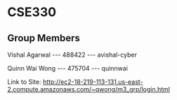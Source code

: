 # CSE330
## Group Members
Vishal Agarwal --- 488422 --- avishal-cyber

Quinn Wai Wong --- 475704 --- quinnwai

Link to Site: http://ec2-18-219-113-131.us-east-2.compute.amazonaws.com/~qwong/m3_grp/login.html
